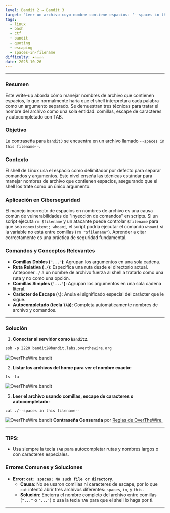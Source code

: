 ```yaml
---
level: Bandit 2 → Bandit 3
target: "Leer un archivo cuyo nombre contiene espacios: '--spaces in this filename--'."
tags:
  - linux
  - bash
  - ctf
  - bandit
  - quoting
  - escaping
  - spaces-in-filename
difficulty: ★☆☆☆☆
date: 2025-10-26
---
```

---
### Resumen
Este write-up aborda cómo manejar nombres de archivo que contienen espacios, lo que normalmente haría que el shell interpretara cada palabra como un argumento separado. Se demuestran tres técnicas para tratar el nombre del archivo como una sola entidad: comillas, escape de caracteres y autocompletado con TAB.

### Objetivo
La contraseña para `bandit3` se encuentra en un archivo llamado `--spaces in this filename--`.

### Contexto
El shell de Linux usa el espacio como delimitador por defecto para separar comandos y argumentos. Este nivel enseña las técnicas estándar para manejar nombres de archivo que contienen espacios, asegurando que el shell los trate como un único argumento.

### Aplicación en Ciberseguridad
El manejo incorrecto de espacios en nombres de archivo es una causa común de vulnerabilidades de "inyección de comandos" en scripts. Si un script ejecuta `rm $filename` y un atacante puede controlar `$filename` para que sea `nonexistent; whoami`, el script podría ejecutar el comando `whoami` si la variable no está entre comillas (`rm "$filename"`). Aprender a citar correctamente es una práctica de seguridad fundamental.

### Comandos y Conceptos Relevantes
* **Comillas Dobles (`"..."`)**: Agrupan los argumentos en una sola cadena.
* **Ruta Relativa (`./`)**: Especifica una ruta desde el directorio actual. Anteponer `./` a un nombre de archivo fuerza al shell a tratarlo como una ruta y no como una opción.
* **Comillas Simples (`'...'`)**: Agrupan los argumentos en una sola cadena literal.
* **Carácter de Escape (`\`)**: Anula el significado especial del carácter que le sigue.
* **Autocompletado (tecla `TAB`)**: Completa automáticamente nombres de archivo y comandos.

---
### Solución

1.  **Conectar al servidor como `bandit2`.**
```
ssh -p 2220 bandit2@bandit.labs.overthewire.org
```
![OverTheWire.bandit](_WRITEUPS/OverTheWire/bandit/assets/OverTheWire.bandit11.png)

2.  **Listar los archivos del home para ver el nombre exacto:**
```
ls -la
```
![OverTheWire.bandit](_WRITEUPS/OverTheWire/bandit/assets/OverTheWire.bandit5.png)

3.  **Leer el archivo usando comillas, escape de caracteres o autocompletado:**
```
cat ./--spaces in this filename--
```
![OverTheWire.bandit](_WRITEUPS/OverTheWire/bandit/assets/OverTheWire.bandit12.png)
	**Contraseña Censurada** por [Reglas de OverTheWire.](https://overthewire.org/rules/)

---

### TIPS:
- Usa siempre la tecla `TAB` para autocompletar rutas y nombres largos o con caracteres especiales.

### Errores Comunes y Soluciones

*   **Error: `cat: spaces: No such file or directory`**.
    *   **Causa**: No se usaron comillas ni caracteres de escape, por lo que `cat` intentó abrir tres archivos diferentes: `spaces`, `in`, y `this`.
    *   **Solución**: Encierra el nombre completo del archivo entre comillas (`"..."` o `'...'`) o usa la tecla `TAB` para que el shell lo haga por ti.

---
